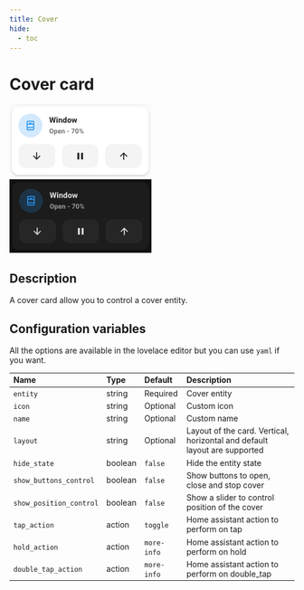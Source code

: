 ```yaml
---
title: Cover
hide:
  - toc
---
```


# Cover card

![Cover light](../assets/images/cover-light.png)
![Cover dark](../assets/images/cover-dark.png)

## Description

A cover card allow you to control a cover entity.

## Configuration variables

All the options are available in the lovelace editor but you can use `yaml` if you want.

| Name                    | Type    | Default     | Description                                                               |
| :---------------------- | :------ | :---------- | :------------------------------------------------------------------------ |
| `entity`                | string  | Required    | Cover entity                                                              |
| `icon`                  | string  | Optional    | Custom icon                                                               |
| `name`                  | string  | Optional    | Custom name                                                               |
| `layout`                | string  | Optional    | Layout of the card. Vertical, horizontal and default layout are supported |
| `hide_state`            | boolean | `false`     | Hide the entity state                                                     |
| `show_buttons_control`  | boolean | `false`     | Show buttons to open, close and stop cover                                |
| `show_position_control` | boolean | `false`     | Show a slider to control position of the cover                            |
| `tap_action`            | action  | `toggle`    | Home assistant action to perform on tap                                   |
| `hold_action`           | action  | `more-info` | Home assistant action to perform on hold                                  |
| `double_tap_action`     | action  | `more-info` | Home assistant action to perform on double_tap                            |
